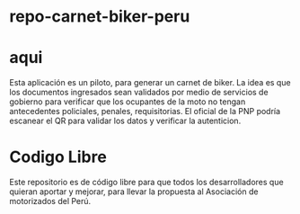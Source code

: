 # repo-carnet-biker-peru
# aqui
Esta aplicación es un piloto, para generar un carnet de biker. La idea es que los documentos ingresados sean validados por medio de servicios de gobierno para verificar que los ocupantes de la moto no tengan antecedentes policiales, penales, requisitorias. El oficial de la PNP podría escanear el QR para validar los datos y verificar la autenticion.

# Codigo Libre
Este repositorio es de código libre para que todos los desarrolladores que quieran aportar y mejorar, para llevar la propuesta al Asociación de motorizados del Perú.

